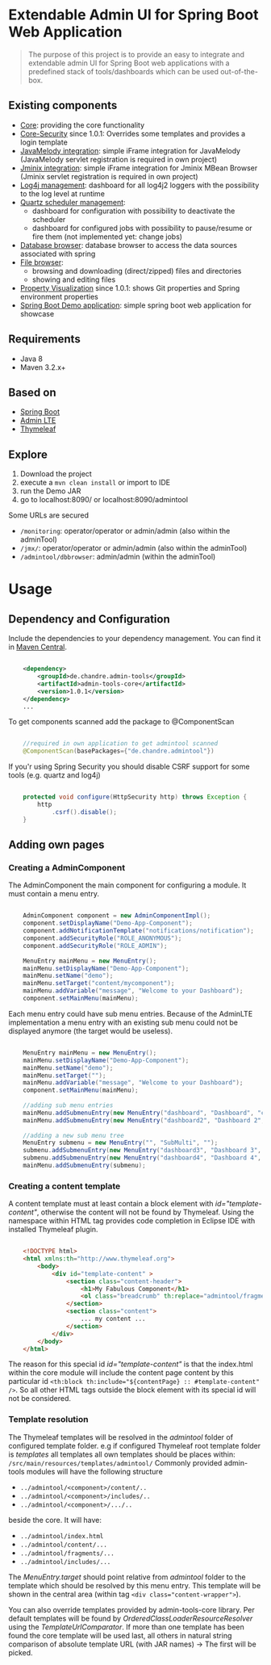 # Extendable Admin UI for Spring Boot Web Application
> The purpose of this project is to provide an easy to integrate and extendable admin UI for Spring Boot web applications with a predefined stack of tools/dashboards which can be used out-of-the-box.

## Existing components
* [Core](admin-tools-core/): providing the core functionality
* [Core-Security](admin-tools-core-security/) since 1.0.1: Overrides some templates and provides a login template
* [JavaMelody integration](admin-tools-melody/): simple iFrame integration for JavaMelody (JavaMelody servlet registration is required in own project)
* [Jminix integration](admin-tools-jminix/): simple iFrame integration for Jminix MBean Browser (Jminix servlet registration is required in own project)
* [Log4j management](admin-tools-log4j2/): dashboard for all log4j2 loggers with the possibility to the log level at runtime
* [Quartz scheduler management](admin-tools-quartz/): 
  * dashboard for configuration with possibility to deactivate the scheduler
  * dashboard for configured jobs with possibility to pause/resume or fire them (not implemented yet: change jobs)
* [Database browser](admin-tools-dbbrowser/): database browser to access the data sources associated with spring
* [File browser](admin-tools-filebrowser/): 
  * browsing and downloading (direct/zipped) files and directories 
  * showing and editing files 
* [Property Visualization](admin-tools-properties) since 1.0.1: shows Git properties and Spring environment properties
* [Spring Boot Demo application](admin-tools-demo/): simple spring boot web application for showcase

## Requirements
* Java 8
* Maven 3.2.x+

## Based on
* [Spring Boot ](http://projects.spring.io/spring-boot/)
* [Admin LTE](https://almsaeedstudio.com/preview)
* [Thymeleaf](http://www.thymeleaf.org/)

## Explore
1. Download the project
2. execute a `mvn clean install` or import to IDE
3. run the Demo JAR
4. go to localhost:8090/ or localhost:8090/admintool

Some URLs are secured
* `/monitoring`: operator/operator or admin/admin (also within the adminTool)
* `/jmx/`: operator/operator or admin/admin (also within the adminTool)
* `/admintool/dbbrowser`: admin/admin (within the adminTool)

# Usage

## Dependency and Configuration
Include the dependencies to your dependency management. You can find it in [Maven Central](https://mvnrepository.com/artifact/de.chandre.admin-tools).
```xml

	<dependency>
		<groupId>de.chandre.admin-tools</groupId>
		<artifactId>admin-tools-core</artifactId>
		<version>1.0.1</version>
	</dependency>
	...
```

To get components scanned add the package to @ComponentScan
```java

	//required in own application to get admintool scanned  
	@ComponentScan(basePackages={"de.chandre.admintool"})

```

If you'r using Spring Security you should disable CSRF support for some tools (e.g. quartz and log4j)
```java

	protected void configure(HttpSecurity http) throws Exception {
		http
			.csrf().disable();
	}

```

## Adding own pages

### Creating a AdminComponent 
The AdminComponent the main component for configuring a module. It must contain a menu entry.
```java

	AdminComponent component = new AdminComponentImpl();
	component.setDisplayName("Demo-App-Component");
	component.addNotificationTemplate("notifications/notification");
	component.addSecurityRole("ROLE_ANONYMOUS");
	component.addSecurityRole("ROLE_ADMIN");
	
	MenuEntry mainMenu = new MenuEntry();
	mainMenu.setDisplayName("Demo-App-Component");
	mainMenu.setName("demo");
	mainMenu.setTarget("content/mycomponent");
	mainMenu.addVariable("message", "Welcome to your Dashboard");
	component.setMainMenu(mainMenu);

```

Each menu entry could have sub menu entries. Because of the AdminLTE implementation a menu entry with an existing sub menu could not be displayed anymore (the target would be useless). 
```java

	MenuEntry mainMenu = new MenuEntry();
	mainMenu.setDisplayName("Demo-App-Component");
	mainMenu.setName("demo");
	mainMenu.setTarget("");
	mainMenu.addVariable("message", "Welcome to your Dashboard");
	component.setMainMenu(mainMenu);
	
	//adding sub menu entries
	mainMenu.addSubmenuEntry(new MenuEntry("dashboard", "Dashboard", "content/dashboard"));
	mainMenu.addSubmenuEntry(new MenuEntry("dashboard2", "Dashboard 2", "content/dashboard2"));
		
	//adding a new sub menu tree
	MenuEntry submenu = new MenuEntry("", "SubMulti", "");
	submenu.addSubmenuEntry(new MenuEntry("dashboard3", "Dashboard 3", "content/dashboard3"));
	submenu.addSubmenuEntry(new MenuEntry("dashboard4", "Dashboard 4", "content/dashboard4"));
	mainMenu.addSubmenuEntry(submenu);

```

### Creating a content template

A content template must at least contain a block element with *id="template-content"*, otherwise the content will not be found by Thymeleaf. Using the namespace within HTML tag provides code completion in Eclipse IDE with installed Thymeleaf plugin.   
```html

	<!DOCTYPE html>
	<html xmlns:th="http://www.thymeleaf.org">
		<body>
			<div id="template-content" >
				<section class="content-header">
					<h1>My Fabulous Component</h1>
					<ol class="breadcrumb" th:replace="admintool/fragments/fragements :: breadcrumb"></ol>
				</section>
				<section class="content">
					... my content ...
				</section>
			</div>
		</body>
	</html>

```

The reason for this special id *id="template-content"* is that the index.html within the core module will include the content page content by this particular id `<th:block th:include="${contentPage} :: #template-content" />`. So all other HTML tags outside the block element with its special id will not be considered.

### Template resolution 
The Thymeleaf templates will be resolved in the *admintool* folder of configured template folder.
e.g if configured Thymeleaf root template folder is *templates* all templates all own templates should be places within: 
`/src/main/resources/templates/admintool/`
Commonly provided admin-tools modules will have the following structure
* `../admintool/<component>/content/..`
* `../admintool/<component>/includes/..`
* `../admintool/<component>/.../..`

beside the core. It will have:
* `../admintool/index.html`
* `../admintool/content/...`
* `../admintool/fragments/...`
* `../admintool/includes/...`


The *MenuEntry.target* should point relative from *admintool* folder to the template which should be resolved by this menu entry. This template will be shown in the central area (within tag `<div class="content-wrapper">`).

You can also override templates provided by admin-tools-core library. Per default templates will be found by *OrderedClassLoaderResourceResolver* using the *TemplateUrlComparator*. If more than one template has been found the core template will be used last, all others in natural string comparison of absolute template URL (with JAR names) -> The first will be picked. 
